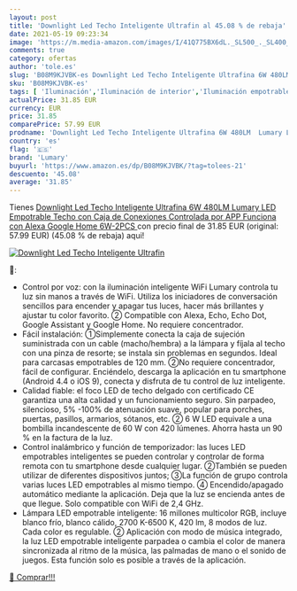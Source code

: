 ```yaml
---
layout: post
title: 'Downlight Led Techo Inteligente Ultrafin al 45.08 % de rebaja'
date: 2021-05-19 09:23:34
image: 'https://m.media-amazon.com/images/I/41Q775BX6dL._SL500_._SL400_.jpg'
comments: true
category: ofertas
author: 'tole.es'
slug: 'B08M9KJVBK-es Downlight Led Techo Inteligente Ultrafina 6W 480LM Lumary...'
sku: 'B08M9KJVBK-es'
tags: [ 'Iluminación','Iluminación de interior','Iluminación empotrable de interior','alexa','google','home','lumary', ]
actualPrice: 31.85 EUR
currency: EUR
price: 31.85
comparePrice: 57.99 EUR
prodname: 'Downlight Led Techo Inteligente Ultrafina 6W 480LM  Lumary LED Empotrable Techo con Caja de Conexiones Controlada por APP  Funciona con Alexa  Google Home 6W-2PCS '
country: 'es'
flag: '🇪🇸'
brand: 'Lumary'
buyurl: 'https://www.amazon.es/dp/B08M9KJVBK/?tag=tolees-21'
descuento: '45.08'
average: '31.85'
---
```


Tienes [Downlight Led Techo Inteligente Ultrafina 6W 480LM  Lumary LED Empotrable Techo con Caja de Conexiones Controlada por APP  Funciona con Alexa  Google Home 6W-2PCS ](https://www.amazon.es/dp/B08M9KJVBK/?tag=tolees-21) con precio final de  31.85 EUR (original: 57.99 EUR) (45.08 %  de rebaja) aqui!

[![Downlight Led Techo Inteligente Ultrafin](https://m.media-amazon.com/images/I/41Q775BX6dL._SL500_._SL400_.jpg)](https://www.amazon.es/dp/B08M9KJVBK/?tag=tolees-21)

🔎:

- Control por voz: con la iluminación inteligente WiFi Lumary controla tu luz sin manos a través de WiFi. Utiliza los iniciadores de conversación sencillos para encender y apagar tus luces, hacer más brillantes y ajustar tu color favorito. ② Compatible con Alexa, Echo, Echo Dot, Google Assistant y Google Home. No requiere concentrador.
- Fácil instalación: ①Simplemente conecta la caja de sujeción suministrada con un cable (macho/hembra) a la lámpara y fíjala al techo con una pinza de resorte; se instala sin problemas en segundos. Ideal para carcasas empotrables de 120 mm. ②No requiere concentrador, fácil de configurar. Enciéndelo, descarga la aplicación en tu smartphone (Android 4.4 o iOS 9), conecta y disfruta de tu control de luz inteligente.
- Calidad fiable: el foco LED de techo delgado con certificado CE garantiza una alta calidad y un funcionamiento seguro. Sin parpadeo, silencioso, 5% -100% de atenuación suave, popular para porches, puertas, pasillos, armarios, sótanos, etc. ② 6 W LED equivale a una bombilla incandescente de 60 W con 420 lúmenes. Ahorra hasta un 90 % en la factura de la luz.
- Control inalámbrico y función de temporizador: las luces LED empotrables inteligentes se pueden controlar y controlar de forma remota con tu smartphone desde cualquier lugar. ②También se pueden utilizar de diferentes dispositivos juntos; ③La función de grupo controla varias luces LED empotrables al mismo tiempo. ④ Encendido/apagado automático mediante la aplicación. Deja que la luz se encienda antes de que llegue. Solo compatible con WiFi de 2,4 GHz.
- Lámpara LED empotrable inteligente: 16 millones multicolor RGB, incluye blanco frío, blanco cálido, 2700 K-6500 K, 420 lm, 8 modos de luz. Cada color es regulable. ② Aplicación con modo de música integrado, la luz LED empotrable inteligente parpadea o cambia el color de manera sincronizada al ritmo de la música, las palmadas de mano o el sonido de juegos. Esta función solo es posible a través de la aplicación.

[🛒 Comprar!!!](https://www.amazon.es/dp/B08M9KJVBK/?tag=tolees-21)
